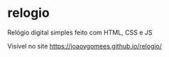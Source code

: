 # relogio
Relógio digital simples feito com HTML, CSS e JS

Visível no site https://joaovgomees.github.io/relogio/
